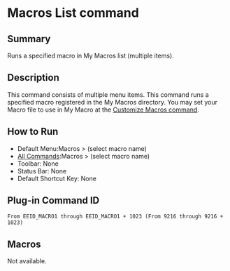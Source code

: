# Macros List command

## Summary

Runs a specified macro in My Macros list (multiple items).

## Description

This command consists of multiple menu items. This command runs a
specified macro registered in the My Macros directory. You may set your Macro file to use in My Macro at the [Customize Macros command](customize_macro).

## How to Run

- Default Menu:Macros \> (select macro name)
- [All Commands](../tools/all_commands):Macros
\> (select macro name)
- Toolbar: None
- Status Bar: None
- Default Shortcut Key: None

## Plug-in Command ID

```
From EEID_MACRO1 through EEID_MACRO1 + 1023 (From 9216 through 9216 + 1023)```

## Macros

Not available.
